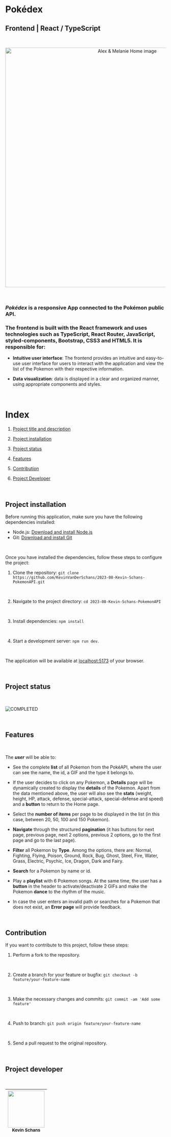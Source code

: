 # Pokédex

## Frontend | React / TypeScript

<br>

<p align="center">
  <img src="public/assets/pokemon-readme.gif" alt="Alex & Melanie Home image" width="750">
</p>

<br>

### **_Pokédex_** is a responsive App connected to the Pokémon public API.

### The frontend is built with the **React** framework and uses technologies such as **TypeScript**, **React Router**, **JavaScript**, **styled-components**, Bootstrap, **CSS3** and **HTML5**. It is responsible for:


- **Intuitive user interface**: The frontend provides an intuitive and easy-to-use user interface for users to interact with the application and view the list of the Pokemon with their respective information.

- **Data visualization**: data is displayed in a clear and organized manner, using appropriate components and styles.


<br>

# Index

1. [Project title and description](#pokédex)

2. [Project installation](#project-installation)

3. [Project status](#project-status)

4. [Features](#features)

5. [Contribution](#contribution)

6. [Project Developer](#project-developer)

<br>

## Project installation

Before running this application, make sure you have the following dependencies installed:

- Node.js: [Download and install Node.js](https://nodejs.org)
- Git: [Download and install Git](https://git-scm.com/)

<br>

Once you have installed the dependencies, follow these steps to configure the project:

1. Clone the repository: `git clone https://github.com/KevinVanDerSchans/2023-08-Kevin-Schans-PokemonAPI.git`
<br>

2. Navigate to the project directory: `cd 2023-08-Kevin-Schans-PokemonAPI`
<br>

3. Install dependencies: `npm install`
<br>

4. Start a development server: `npm run dev`.

<br>

The application will be available at [localhost:5173](http://localhost:5173) of your browser.

<br>


## Project status

<br>

![COMPLETED](https://img.shields.io/badge/COMPLETED-green.svg)

<br>

## Features

<br>

The ***user*** will be able to:

- See the complete **list** of all Pokemon from the PokéAPI, where the user can see the name, the id, a GIF and the type it belongs to.

- If the user decides to click on any Pokemon, a **Details** page will be dynamically created to display the **details** of the Pokemon. Apart from the data mentioned above, the user will also see the **stats** (weight, height, HP, attack, defense, special-attack, special-defense and speed) and a **button** to return to the Home page.

- Select the **number of items** per page to be displayed in the list (in this case, between 20, 50, 100 and 150 Pokemon).

- **Navigate** through the structured **pagination** (it has buttons for next page, previous page, next 2 options, previous 2 options, go to the first page and go to the last page).

- **Filter** all Pokemon by **Type**. Among the options, there are: Normal, Fighting, Flying, Poison, Ground, Rock, Bug, Ghost, Steel, Fire, Water, Grass, Electric, Psychic, Ice, Dragon, Dark and Fairy.

- **Search** for a Pokemon by name or id.

- Play a **playlist** with 6 Pokemon songs. At the same time, the user has a **button** in the header to activate/deactivate 2 GIFs and make the Pokemon **dance** to the rhythm of the music.

- In case the user enters an invalid path or searches for a Pokemon that does not exist, an **Error page** will provide feedback.

<br>

## Contribution

If you want to contribute to this project, follow these steps:

1. Perform a fork to the repository.
<br>

2. Create a branch for your feature or bugfix: `git checkout -b feature/your-feature-name`
<br>

3. Make the necessary changes and commits:  `git commit -am 'Add some feature'`
<br>

4. Push to branch: `git push origin feature/your-feature-name`
<br>

5. Send a pull request to the original repository.

<br>

## Project developer

<br>

| [<img src="https://avatars.githubusercontent.com/u/122877560?v=4" width=115><br><sub>Kevin Schans</sub>](https://github.com/KevinVanDerSchans) |
:------------------------------------------------------------------------------------------------------------------------------------------: |
